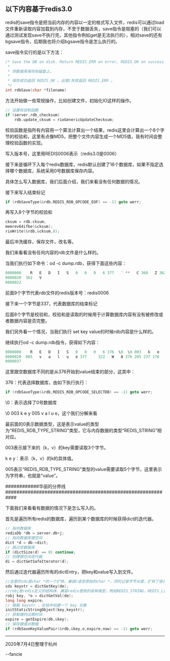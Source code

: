 以下内容基于redis3.0
----------------------------------------------
redis的save指令是把当前内存的内容以一定的格式写入文件，redis可以通过load文件重新读取内容加载到内存，不至于数据丢失，save指令是阻塞的（我们可以
通过测试发现save不执行完，其他指令例如get是无法执行的），相对save的还有bgsave指令，后期我也将介绍bgsave指令是怎么执行的。

save指令实行的是以下方法：
```c
/* Save the DB on disk. Return REDIS_ERR on error, REDIS_OK on success 
 *
 * 将数据库保存到磁盘上。
 *
 * 保存成功返回 REDIS_OK ，出错/失败返回 REDIS_ERR 。
 */
int rdbSave(char *filename)
```
方法开始做一些常规操作，比如创建文件，初始化IO这样的操作。
```c
// 设置校验和函数
if (server.rdb_checksum)
    rdb.update_cksum = rioGenericUpdateChecksum;
```
校验函数是指所有内容用一个算法计算出一个结果，redis这里会计算出一个8个字节的校验和，这里有点像MD5，把整个文件内容生成一个MD5值，我有时间会整理校验函数的实现。

写入版本号，这里用REDIS0006表示（redis3.0是0006）

接下来是循环下入每个redis数据库，redis默认创建了16个数据库，如果不指定选择哪个数据库，系统采用0号数据库保存内容。

具体怎么写入数据库，我们后面介绍，我们来看没有任何数据的情况。

接下来写入结束标记
```c
if (rdbSaveType(&rdb,REDIS_RDB_OPCODE_EOF) == -1) goto werr;
```
再写入8个字节的校验和
```c
cksum = rdb.cksum;
memrev64ifbe(&cksum);
rioWrite(&rdb,&cksum,8);
```

最后冲洗缓存，保存文件，改名等。

我们来看看没有任何内容的rdb文件是什么样的。

当我们执行如下命令：od -c dump.rdb，获得下面这些内容：
```c
0000000    R   E   D   I   S   0   0   0   6 377   ܳ  **   C 360   Z 362
0000020  362   V                                                        
0000022
```

前面9个字节代表rdb文件的redis版本号：redis0006

接下来一个字节是337，代表数据库的结束标记

后面8个字节是校验和，校验和是读取的时候用于计算数据库内容有没有被修改或者数据内容是否完整。

我们另外看一个情况，当我们执行 set key value的时候rdb内容是什么样的。

继续执行od -c dump.rdb指令，获得如下内容：
```c
0000000    R   E   D   I   S   0   0   0   6 376  \0  \0 003   k   e   y
0000020  005   v   a   l   u   e 377     322   W   A 376 205 237 176    
0000037
```
这里跟空数据库不同的是从376开始到value结束的部分，这其中：

376：代表选择数据库，由如下执行执行：
```c
if (rdbSaveType(&rdb,REDIS_RDB_OPCODE_SELECTDB) == -1) goto werr;
```
\0：表示选择了0号数据库

\0 003 k e y 005 v a l u e，这个我们分解来看

  最前面的0表示数据类型，这是表示value的类型为“REDIS_RDB_TYPE_STRING”类型，它与内存数据的类型“REDIS_STRING”相对应。
  
  003表示接下来的（k，v）的key需要读取3个字节。
  
  k e y：表示（k，v）的k的具体值。
  
  005表示“REDIS_RDB_TYPE_STRING”类型的value需要读取5个字节，这里表示为字符串，也就是“value”。
  

############华丽的分界线############################################################

下面我们来看看有数据的情况下是怎么写入的。

首先是遍历所有redis的数据库，遍历到某个数据库的时候获得dict的迭代器。
```c
// 指向数据库
redisDb *db = server.db+j;
// 指向数据库键空间
dict *d = db->dict;
// 跳过空数据库
if (dictSize(d) == 0) continue;
// 创建键空间迭代器
di = dictGetSafeIterator(d);
```
然后通过迭代器遍历所有的dictEntry，把key和value写入到文件。
```c
//这里的sds是char *的一个扩转，兼容C语言原始的char *，同时记录字节长度，扩转了很多方法，例如字符串拼接。
sds keystr = dictGetKey(de);    
//robj是redis定义的结构体，兼容redis使用的各种类型，例如REDIS_STRING，REDIS_LIST，REDIS_SET，REDIS_ZSET，REDIS_HASH。
robj key, *o = dictGetVal(de);  
long long expire;
// 根据 keystr ，在栈中创建一个 key 对象
initStaticStringObject(key,keystr);
// 获取键的过期时间
expire = getExpire(db,&key);
// 保存键值对数据
if (rdbSaveKeyValuePair(&rdb,&key,o,expire,now) == -1) goto werr;
```


-------------------------------------------------------------
2020年7月4日整理于杭州

--fancie
